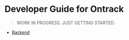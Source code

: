 # Developer Guide for Ontrack

> WORK IN PROGRESS. JUST GETTING STARTED.

* [Backend](backend/README.md)
